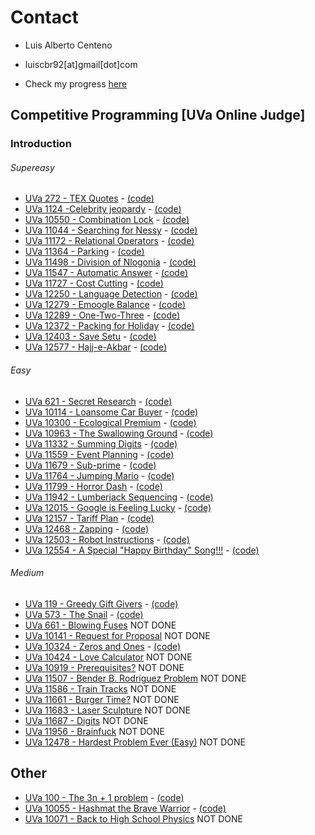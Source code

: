 # Contact

- Luis Alberto Centeno
- luiscbr92[at]gmail[dot]com

- Check my progress [here](http://uhunt.felix-halim.net/id/785886)

## Competitive Programming [UVa Online Judge]
### Introduction
###### Supereasy

* [UVa 272 - TEX Quotes](https://uva.onlinejudge.org/index.php?option=com_onlinejudge&Itemid=8&category=4&page=show_problem&problem=208) - [(code)](https://github.com/luiscbr92/algorithmic-challenges/blob/master/Competitive_Programming%5BUVaOJ%5D/01.Introduction/01.SuperEasy/272/code.cpp)
* [UVa 1124 -Celebrity jeopardy](https://uva.onlinejudge.org/index.php?option=com_onlinejudge&Itemid=8&category=24&page=show_problem&problem=3565) - [(code)](https://github.com/luiscbr92/algorithmic-challenges/blob/master/Competitive_Programming%5BUVaOJ%5D/01.Introduction/01.SuperEasy/1124/code.cpp)
* [UVa 10550 - Combination Lock](https://uva.onlinejudge.org/index.php?option=com_onlinejudge&Itemid=8&category=24&page=show_problem&problem=1491) - [(code)](https://github.com/luiscbr92/algorithmic-challenges/blob/master/Competitive_Programming%5BUVaOJ%5D/01.Introduction/01.SuperEasy/10550/code.cpp)
* [UVa 11044 - Searching for Nessy](https://uva.onlinejudge.org/index.php?option=com_onlinejudge&Itemid=8&category=24&page=show_problem&problem=1985) - [(code)](https://github.com/luiscbr92/algorithmic-challenges/blob/master/Competitive_Programming%5BUVaOJ%5D/01.Introduction/01.SuperEasy/11044/code.cpp)
* [UVa 11172 - Relational Operators](https://uva.onlinejudge.org/index.php?option=com_onlinejudge&Itemid=8&category=24&page=show_problem&problem=2113) - [(code)](https://github.com/luiscbr92/algorithmic-challenges/blob/master/Competitive_Programming%5BUVaOJ%5D/01.Introduction/01.SuperEasy/11172/code.cpp)
* [UVa 11364 - Parking](https://uva.onlinejudge.org/index.php?option=com_onlinejudge&Itemid=8&category=24&page=show_problem&problem=2349) - [(code)](https://github.com/luiscbr92/algorithmic-challenges/blob/master/Competitive_Programming%5BUVaOJ%5D/01.Introduction/01.SuperEasy/11364/code.cpp)
* [UVa 11498 - Division of Nlogonia](https://uva.onlinejudge.org/index.php?option=com_onlinejudge&Itemid=8&category=24&page=show_problem&problem=2493) - [(code)](https://github.com/luiscbr92/algorithmic-challenges/blob/master/Competitive_Programming%5BUVaOJ%5D/01.Introduction/01.SuperEasy/11498/code.cpp)
* [UVa 11547 - Automatic Answer](https://uva.onlinejudge.org/index.php?option=com_onlinejudge&Itemid=8&category=24&page=show_problem&problem=2542) - [(code)](https://github.com/luiscbr92/algorithmic-challenges/blob/master/Competitive_Programming%5BUVaOJ%5D/01.Introduction/01.SuperEasy/11547/code.cpp)
* [UVa 11727 - Cost Cutting](https://uva.onlinejudge.org/index.php?option=com_onlinejudge&Itemid=8&category=24&page=show_problem&problem=2827) - [(code)](https://github.com/luiscbr92/algorithmic-challenges/blob/master/Competitive_Programming%5BUVaOJ%5D/01.Introduction/01.SuperEasy/11727/code.cpp)
* [UVa 12250 - Language Detection](https://uva.onlinejudge.org/index.php?option=com_onlinejudge&Itemid=8&category=24&page=show_problem&problem=3402) - [(code)](https://github.com/luiscbr92/algorithmic-challenges/blob/master/Competitive_Programming%5BUVaOJ%5D/01.Introduction/01.SuperEasy/12250/code.cpp)
* [UVa 12279 - Emoogle Balance](https://uva.onlinejudge.org/index.php?option=com_onlinejudge&Itemid=8&category=24&page=show_problem&problem=3431) - [(code)](https://github.com/luiscbr92/algorithmic-challenges/blob/master/Competitive_Programming%5BUVaOJ%5D/01.Introduction/01.SuperEasy/12279/code.cpp)
* [UVa 12289 - One-Two-Three](https://uva.onlinejudge.org/index.php?option=com_onlinejudge&Itemid=8&category=24&page=show_problem&problem=3710) - [(code)](https://github.com/luiscbr92/algorithmic-challenges/blob/master/Competitive_Programming%5BUVaOJ%5D/01.Introduction/01.SuperEasy/12289/code.cpp)
* [UVa 12372 - Packing for Holiday](https://uva.onlinejudge.org/index.php?option=com_onlinejudge&Itemid=8&category=24&page=show_problem&problem=3794) - [(code)](https://github.com/luiscbr92/algorithmic-challenges/blob/master/Competitive_Programming%5BUVaOJ%5D/01.Introduction/01.SuperEasy/12372/code.cpp)
* [UVa 12403 - Save Setu](https://uva.onlinejudge.org/index.php?option=com_onlinejudge&Itemid=8&category=24&page=show_problem&problem=3834) - [(code)](https://github.com/luiscbr92/algorithmic-challenges/blob/master/Competitive_Programming%5BUVaOJ%5D/01.Introduction/01.SuperEasy/12403/code.cpp)
* [UVa 12577 - Hajj-e-Akbar](https://uva.onlinejudge.org/index.php?option=com_onlinejudge&Itemid=8&category=24&page=show_problem&problem=4022) - [(code)](https://github.com/luiscbr92/algorithmic-challenges/blob/master/Competitive_Programming%5BUVaOJ%5D/01.Introduction/01.SuperEasy/12577/code.cpp)

###### Easy

* [UVa 621 - Secret Research](https://uva.onlinejudge.org/index.php?option=com_onlinejudge&Itemid=8&category=24&page=show_problem&problem=562) - [(code)](https://github.com/luiscbr92/algorithmic-challenges/blob/master/Competitive_Programming%5BUVaOJ%5D/01.Introduction/02.Easy/621/code.cpp)
* [UVa 10114 - Loansome Car Buyer](https://uva.onlinejudge.org/index.php?option=com_onlinejudge&Itemid=8&category=24&page=show_problem&problem=1055) - [(code)](https://github.com/luiscbr92/algorithmic-challenges/blob/master/Competitive_Programming%5BUVaOJ%5D/01.Introduction/02.Easy/10114/code.cpp)
* [UVa 10300 - Ecological Premium](https://uva.onlinejudge.org/index.php?option=com_onlinejudge&Itemid=8&category=24&page=show_problem&problem=1241) - [(code)](https://github.com/luiscbr92/algorithmic-challenges/blob/master/Competitive_Programming%5BUVaOJ%5D/01.Introduction/02.Easy/10300/code.cpp)
* [UVa 10963 - The Swallowing Ground](https://uva.onlinejudge.org/index.php?option=com_onlinejudge&Itemid=8&category=24&page=show_problem&problem=1904) - [(code)](https://github.com/luiscbr92/algorithmic-challenges/blob/master/Competitive_Programming%5BUVaOJ%5D/01.Introduction/02.Easy/10963/code.cpp)
* [UVa 11332 - Summing Digits](https://uva.onlinejudge.org/index.php?option=com_onlinejudge&Itemid=8&category=24&page=show_problem&problem=2307) - [(code)](https://github.com/luiscbr92/algorithmic-challenges/blob/master/Competitive_Programming%5BUVaOJ%5D/01.Introduction/02.Easy/11332/code.cpp)
* [UVa 11559 - Event Planning](https://uva.onlinejudge.org/index.php?option=com_onlinejudge&Itemid=8&category=24&page=show_problem&problem=2595) - [(code)](https://github.com/luiscbr92/algorithmic-challenges/blob/master/Competitive_Programming%5BUVaOJ%5D/01.Introduction/02.Easy/11559/code.cpp)
* [UVa 11679 - Sub-prime](https://uva.onlinejudge.org/index.php?option=com_onlinejudge&Itemid=8&category=24&page=show_problem&problem=2726) - [(code)](https://github.com/luiscbr92/algorithmic-challenges/blob/master/Competitive_Programming%5BUVaOJ%5D/01.Introduction/02.Easy/11679/code.cpp)
* [UVa 11764 - Jumping Mario](https://uva.onlinejudge.org/index.php?option=com_onlinejudge&Itemid=8&category=24&page=show_problem&problem=2864) - [(code)](https://github.com/luiscbr92/algorithmic-challenges/blob/master/Competitive_Programming%5BUVaOJ%5D/01.Introduction/02.Easy/11764/code.cpp)
* [UVa 11799 - Horror Dash](https://uva.onlinejudge.org/index.php?option=com_onlinejudge&Itemid=8&category=24&page=show_problem&problem=2899) - [(code)](https://github.com/luiscbr92/algorithmic-challenges/blob/master/Competitive_Programming%5BUVaOJ%5D/01.Introduction/02.Easy/11799/code.cpp)
* [UVa 11942 - Lumberjack Sequencing](https://uva.onlinejudge.org/index.php?option=com_onlinejudge&Itemid=8&category=24&page=show_problem&problem=3093) - [(code)](https://github.com/luiscbr92/algorithmic-challenges/blob/master/Competitive_Programming%5BUVaOJ%5D/01.Introduction/02.Easy/11942/code.cpp)
* [UVa 12015 - Google is Feeling Lucky](https://uva.onlinejudge.org/index.php?option=com_onlinejudge&Itemid=8&category=24&page=show_problem&problem=3166) - [(code)](https://github.com/luiscbr92/algorithmic-challenges/blob/master/Competitive_Programming%5BUVaOJ%5D/01.Introduction/02.Easy/12015/code.cpp)
* [UVa 12157 - Tariff Plan](https://uva.onlinejudge.org/index.php?option=com_onlinejudge&Itemid=8&category=24&page=show_problem&problem=3309) - [(code)](https://github.com/luiscbr92/algorithmic-challenges/blob/master/Competitive_Programming%5BUVaOJ%5D/01.Introduction/02.Easy/12157/code.cpp)
* [UVa 12468 - Zapping](https://uva.onlinejudge.org/index.php?option=com_onlinejudge&Itemid=8&category=24&page=show_problem&problem=3912) - [(code)](https://github.com/luiscbr92/algorithmic-challenges/blob/master/Competitive_Programming%5BUVaOJ%5D/01.Introduction/02.Easy/12468/code.cpp)
* [UVa 12503 - Robot Instructions](https://uva.onlinejudge.org/index.php?option=com_onlinejudge&Itemid=8&category=24&page=show_problem&problem=3947) - [(code)](https://github.com/luiscbr92/algorithmic-challenges/blob/master/Competitive_Programming%5BUVaOJ%5D/01.Introduction/02.Easy/12503/code.cpp)
* [UVa 12554 - A Special "Happy Birthday" Song!!!](https://uva.onlinejudge.org/index.php?option=com_onlinejudge&Itemid=8&category=24&page=show_problem&problem=3999) - [(code)](https://github.com/luiscbr92/algorithmic-challenges/blob/master/Competitive_Programming%5BUVaOJ%5D/01.Introduction/02.Easy/12554/code.cpp)

###### Medium

* [UVa 119 - Greedy Gift Givers](http://uva.onlinejudge.org/index.php?option=com_onlinejudge&Itemid=8&category=24&page=show_problem&problem=55) - [(code)](https://github.com/luiscbr92/algorithmic-challenges/blob/master/Competitive_Programming%5BUVaOJ%5D/01.Introduction/03.Medium/119/code.cpp)
* [UVa 573 - The Snail](https://uva.onlinejudge.org/index.php?option=com_onlinejudge&Itemid=8&category=7&page=show_problem&problem=514) - [(code)](https://github.com/luiscbr92/algorithmic-challenges/blob/master/Competitive_Programming%5BUVaOJ%5D/01.Introduction/03.Medium/573/code.cpp)
* [UVa 661 - Blowing Fuses](https://uva.onlinejudge.org/index.php?option=com_onlinejudge&Itemid=8&category=24&page=show_problem&problem=602) NOT DONE
* [UVa 10141 - Request for Proposal](https://uva.onlinejudge.org/index.php?option=com_onlinejudge&Itemid=8&category=24&page=show_problem&problem=1082) NOT DONE
* [UVa 10324 - Zeros and Ones](http://uva.onlinejudge.org/index.php?option=com_onlinejudge&Itemid=8&category=24&page=show_problem&problem=1265) - [(code)](https://github.com/luiscbr92/algorithmic-challenges/blob/master/Competitive_Programming%5BUVaOJ%5D/01.Introduction/03.Medium/10324/code.cpp)
* [UVa 10424 - Love Calculator](http://uva.onlinejudge.org/index.php?option=com_onlinejudge&Itemid=8&category=24&page=show_problem&problem=1365) NOT DONE
* [UVa 10919 - Prerequisites?](http://uva.onlinejudge.org/index.php?option=com_onlinejudge&Itemid=8&category=24&page=show_problem&problem=1860) NOT DONE
* [UVa 11507 - Bender B. Rodríguez Problem](https://uva.onlinejudge.org/index.php?option=com_onlinejudge&Itemid=8&category=24&page=show_problem&problem=2502) NOT DONE
* [UVa 11586 - Train Tracks](https://uva.onlinejudge.org/index.php?option=com_onlinejudge&Itemid=8&category=24&page=show_problem&problem=2633) NOT DONE
* [UVa 11661 - Burger Time?](https://uva.onlinejudge.org/index.php?option=com_onlinejudge&Itemid=8&category=24&page=show_problem&problem=2708) NOT DONE
* [UVa 11683 - Laser Sculpture](http://uva.onlinejudge.org/index.php?option=com_onlinejudge&Itemid=8&category=24&page=show_problem&problem=2730) NOT DONE
* [UVa 11687 - Digits](https://uva.onlinejudge.org/index.php?option=com_onlinejudge&Itemid=8&category=24&page=show_problem&problem=2734) NOT DONE
* [UVa 11956 - Brainfuck](https://uva.onlinejudge.org/index.php?option=com_onlinejudge&Itemid=8&category=24&page=show_problem&problem=3107) NOT DONE
* [UVa 12478 - Hardest Problem Ever (Easy)](https://uva.onlinejudge.org/index.php?option=com_onlinejudge&Itemid=8&category=24&page=show_problem&problem=3922) NOT DONE


## Other

* [UVa 100 - The 3n + 1 problem](https://uva.onlinejudge.org/index.php?option=com_onlinejudge&Itemid=8&category=3&page=show_problem&problem=36) - [(code)](https://github.com/luiscbr92/algorithmic-challenges/blob/master/Other/100/code.cpp)
* [UVa 10055 - Hashmat the Brave Warrior](https://uva.onlinejudge.org/index.php?option=com_onlinejudge&Itemid=8&category=24&page=show_problem&problem=996) - [(code)](https://github.com/luiscbr92/algorithmic-challenges/blob/master/Other/10055/code.cpp)
* [UVa 10071 - Back to High School Physics](https://uva.onlinejudge.org/index.php?option=com_onlinejudge&Itemid=8&category=12&page=show_problem&problem=1012) NOT DONE
